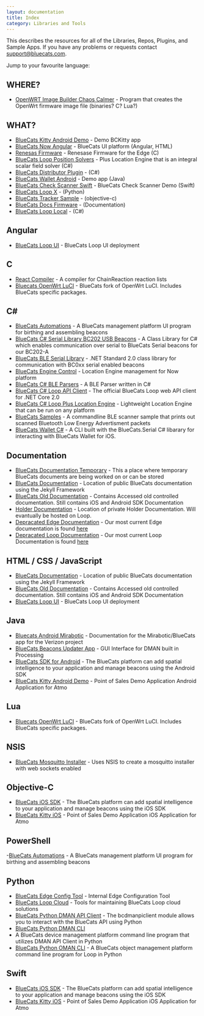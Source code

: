 ```yaml
---
layout: documentation
title: Index 
category: Libraries and Tools
---
```


This describes the resources for all of the Libraries, Repos, Plugins, and Sample Apps. If you have any problems or requests contact support@bluecats.com.

Jump to your favourite language: 


## WHERE?
- [OpenWRT Image Builder Chaos Calmer](https://github.com/bluecats/openwrt-imagebuilder-chaos-calmer) - Program that creates the OpenWrt firmware image file (binaries? C? Lua?)

## WHAT? 
- [BlueCats Kitty Android Demo](https://github.com/bluecats/bluecats-kitty-android-demo) - Demo BCKitty app
- [BlueCats Now Angular](https://github.com/bluecats/bluecats-now-angular) - BlueCats UI platform (Angular, HTML)
- [Renesas Firmware](https://github.com/bluecats/renesasfw) - Renesase Firmware for the Edge (C) 
- [BlueCats Loop Position Solvers](https://github.com/bluecats/bluecats-loop-position-solvers) - Plus Location Engine that is an integral scalar field solver (C#)
- [BlueCats Distributor Plugin](https://github.com/bluecats/bluecats-distributor-plugin) - (C#)
- [BlueCats Wallet Android](https://github.com/bluecats/bluecats-kitty-android) - Demo app (Java)
- [BlueCats Check Scanner Swift](https://github.com/bluecats/bluecats-check-scanner-swift) - BlueCats Check Scanner Demo (Swift)
- [BlueCats Loop X](https://github.com/bluecats/bluecats-loop-x) - (Python)
- [BlueCats Tracker Sample](https://github.com/bluecats/bluecats-tracker-sample)  - (objective-c)
- [BlueCats Docs Firmware](https://github.com/bluecats/bluecats-docs-firmware) - (Documentation)
- [BlueCats Loop Local](https://github.com/bluecats/bluecats-csharp-loop-local) - (C#)

## Angular 

- [BlueCats Loop UI](https://github.com/bluecats/bluecats-loop-ui) - BlueCats Loop UI deployment

## C

- [React Compiler](https://github.com/bluecats/React-Compiler) - A compiler for ChainReaction reaction lists
- [Bluecats OpenWrt LuCI](https://github.com/bluecats/luci-bluecats) - BlueCats fork of OpenWrt LuCI. Includes BlueCats specific packages. 


## C# #

- [BlueCats Automations](https://github.com/bluecats/bluecats-automations) - A BlueCats management platform UI program for birthing and assembling beacons
- [BlueCats C# Serial Library BC202 USB Beacons](https://github.com/bluecats/bluecats-bc202-serial-csharp) - A Class Library for C# which enables communication over serial to BlueCats Serial beacons for our BC202-A
- [BlueCats BLE Serial Library](https://github.com/bluecats/bluecats-csharp-ble-serial) - .NET Standard 2.0 class library for communication with BC0xx serial enabled beacons
- [BlueCats Engine Control](https://github.com/bluecats/bluecats-engine-control) - Location Engine management for Now platform
- [BlueCats C# BLE Parsers](https://github.com/bluecats/bluecats-csharp-ble-parsers) - A BLE Parser written in C#
- [BlueCats C# Loop API Client](https://github.com/bluecats/bluecats-csharp-loop-api-client) - The official BlueCats Loop web API client for .NET Core 2.0
- [BlueCats C# Loop Plus Location Engine](https://github.com/bluecats/bluecats-csharp-loop-pluslocationengine) - Lightweight Location Engine that can be run on any platform
- [BlueCats Samples](https://github.com/bluecats/bluecats-samples) - A commandline BLE scanner sample that prints out scanned Bluetooth Low Energy Advertisment packets
- [BlueCats Wallet C#](https://github.com/bluecats/bluecats-wallet-csharp) - A CLI built with the BlueCats.Serial C# libarary for interacting with BlueCats Wallet for iOS.


## Documentation

- [BlueCats Documentation Temporary](https://github.com/bluecats/bluecats-docs-temp) - This a place where temporary BlueCats documents are being worked on or can be stored
- [BlueCats Documentation](https://github.com/bluecats/bluecats.github.io) - Location of public BlueCats documentation using the Jekyll Framework 
- [BlueCats Old Documentation](https://github.com/bluecats/bluecats-docs) - Contains Accessed old controlled documentation. Still contains iOS and Android SDK Documentation
- [Holder Documentation](https://github.com/bluecats/bluecats-docs-holder) - Location of private Holder Documentation. Will evantually be hosted on Loop. 
- [Depracated Edge Documentation](https://github.com/bluecats/bluecats-docs-edge) - Our most current Edge documentation is found [here](https://bluecats.github.io/documentation/edge/getting-started-edge)
- [Depracated Loop Documentation](https://github.com/bluecats/bluecats-docs-loop) - Our most current Loop Documentation is found [here](https://bluecats.github.io/documentation/loop/basics-api)

## HTML / CSS / JavaScript

- [BlueCats Documentation](https://github.com/bluecats/bluecats.github.io) - Location of public BlueCats documentation using the Jekyll Framework 
- [BlueCats Old Documentation](https://github.com/bluecats/bluecats-docs) - Contains Accessed old controlled documentation. Still contains iOS and Android SDK Documentation
- [BlueCats Loop UI](https://github.com/bluecats/bluecats-loop-ui) - BlueCats Loop UI deployment


## Java

- [Bluecats Android Mirabotic](https://github.com/bluecats/bluecats-android-mirabotic) - Documentation for the Mirabotic/BlueCats app for the Verizon project
- [BlueCats Beacons Updater App](https://github.com/bluecats/bluecats-beacon-updater-app) - GUI Interface for DMAN built in Processing  
- [BlueCats SDK for Android](https://github.com/bluecats/bluecats-android-sdk) - The BlueCats platform can add spatial intelligence to your application and manage beacons using the Android SDK 
- [BlueCats Kitty Android Demo](https://github.com/bluecats/bluecats-kitty-android-demo) - Point of Sales Demo Application Android Application for Atmo 

## Lua

- [Bluecats OpenWrt LuCI](https://github.com/bluecats/luci-bluecats) - BlueCats fork of OpenWrt LuCI. Includes BlueCats specific packages. 

## NSIS

-  [BlueCats Mosquitto Installer](https://github.com/bluecats/bluecats-mosquitto-installer) - Uses NSIS to create a mosquitto installer with web sockets enabled

## Objective-C

- [BlueCats iOS SDK](https://github.com/bluecats/bluecats-ios-sdk) - The BlueCats platform can add spatial intelligence to your application and manage beacons using the iOS SDK 
- [BlueCats Kitty iOS](https://github.com/bluecats/bluecats-kitty-ios#bluecats-kitty-ios) - Point of Sales Demo Application iOS Application for Atmo 

## PowerShell

-[BlueCats Automations](https://github.com/bluecats/bluecats-automations) - A BlueCats management platform UI program for birthing and assembling beacons

## Python

- [BlueCats Edge Config Tool](https://github.com/bluecats/bluecats-edge-config-tool) - Internal Edge Configuration Tool 
- [BlueCats Loop Cloud](https://github.com/bluecats/bluecats-loop-cloud) - Tools for maintaining BlueCats Loop cloud solutions
- [BlueCats Python DMAN API Client](https://github.com/bluecats/bluecats-python-dman-api-client) - The bcdmanpiclient module allows you to interact with the BlueCats API using Python
- [BlueCats Python DMAN CLI](https://github.com/bluecats/bluecats-python-dman-cli) 
- A BlueCats device management platform command line program that utilizes DMAN API Client in Python 
- [BlueCats Python OMAN CLI](https://github.com/bluecats/bluecats-python-oman-cli) - A BlueCats object management platform command line program for Loop in Python

## Swift

- [BlueCats iOS SDK](https://github.com/bluecats/bluecats-ios-sdk) - The BlueCats platform can add spatial intelligence to your application and manage beacons using the iOS SDK 
- [BlueCats Kitty iOS](https://github.com/bluecats/bluecats-kitty-ios) - Point of Sales Demo Application iOS Application for Atmo 


